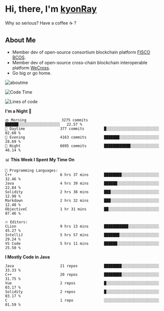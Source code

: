 # Hi, there, I'm [kyonRay](https://kyonRay.github.io)

Why so serious? Have a coffee ☕️ ?

## About Me

- Member dev of open-source consortium blockchain platform [FISCO BCOS](https://github.com/FISCO-BCOS).
- Member dev of open-source cross-chain blockchain interoperable platform [WeCross](https://github.com/WeBankBlockchain/WeCross).
- Go big or go home.

![aboutme](https://github-readme-stats.vercel.app/api?username=kyonRay&count_private=true&show_icons=true)

<!-- ![top-langs](https://github-readme-stats.vercel.app/api/top-langs/?username=kyonRay&layout=compact&hide=shell,html) -->

<!--START_SECTION:waka-->
![Code Time](http://img.shields.io/badge/Code%20Time-20%20hrs%2047%20mins-blue)

![Lines of code](https://img.shields.io/badge/From%20Hello%20World%20I%27ve%20Written-11.7%20million%20lines%20of%20code-blue)

**I'm a Night 🦉** 

```text
🌞 Morning                3275 commits        ██████░░░░░░░░░░░░░░░░░░░   22.57 % 
🌆 Daytime                377 commits         █░░░░░░░░░░░░░░░░░░░░░░░░   02.60 % 
🌃 Evening                4163 commits        ███████░░░░░░░░░░░░░░░░░░   28.69 % 
🌙 Night                  6695 commits        ████████████░░░░░░░░░░░░░   46.14 % 
```


📊 **This Week I Spent My Time On** 

```text
💬 Programming Languages: 
C++                      6 hrs 37 mins       ████████░░░░░░░░░░░░░░░░░   32.46 % 
Java                     4 hrs 39 mins       ██████░░░░░░░░░░░░░░░░░░░   22.84 % 
Solidity                 2 hrs 38 mins       ███░░░░░░░░░░░░░░░░░░░░░░   12.98 % 
Markdown                 2 hrs 32 mins       ███░░░░░░░░░░░░░░░░░░░░░░   12.48 % 
ObjectiveC               1 hr 31 mins        ██░░░░░░░░░░░░░░░░░░░░░░░   07.46 % 

🔥 Editors: 
CLion                    9 hrs 13 mins       ███████████░░░░░░░░░░░░░░   45.27 % 
IntelliJ                 5 hrs 57 mins       ███████░░░░░░░░░░░░░░░░░░   29.24 % 
VS Code                  5 hrs 11 mins       ██████░░░░░░░░░░░░░░░░░░░   25.50 % 
```

**I Mostly Code in Java** 

```text
Java                     21 repos            ████████░░░░░░░░░░░░░░░░░   33.33 % 
C++                      20 repos            ████████░░░░░░░░░░░░░░░░░   31.75 % 
Vue                      2 repos             █░░░░░░░░░░░░░░░░░░░░░░░░   03.17 % 
Solidity                 2 repos             █░░░░░░░░░░░░░░░░░░░░░░░░   03.17 % 
C                        1 repo              ░░░░░░░░░░░░░░░░░░░░░░░░░   01.59 % 
```




<!--END_SECTION:waka-->
